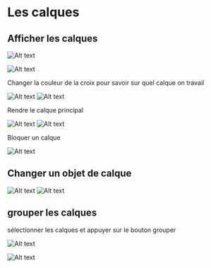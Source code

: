 # Les calques


## Afficher les calques

![Alt text](../images/IMG_0998.JPEG)

![Alt text](../images/IMG_1014.JPEG)

Changer la couleur de la croix pour savoir sur quel calque on travail

![Alt text](../images/IMG_1015.JPEG)
![Alt text](../images/IMG_1018.JPEG)

Rendre le calque principal

![Alt text](../images/IMG_1019.JPEG)
![Alt text](../images/IMG_1020.JPEG)

Bloquer un calque

![Alt text](../images/IMG_1025.JPEG)

## Changer un objet de calque

![Alt text](../images/IMG_1021.JPEG)
![Alt text](../images/IMG_1022.JPEG)

## <a id="groupe"></a>grouper les calques
sélectionner les calques
et appuyer sur le bouton grouper

![Alt text](../images/2024-01-27_06h52_45.png)

![Alt text](../images/2024-01-27_06h54_34.png)

